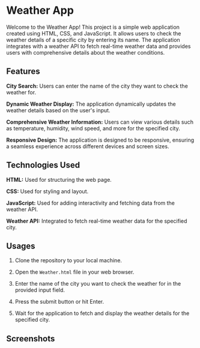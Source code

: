 
# Weather App

Welcome to the Weather App! This project is a simple web application created using HTML, CSS, and JavaScript. It allows users to check the weather details of a specific city by entering its name. The application integrates with a weather API to fetch real-time weather data and provides users with comprehensive details about the weather conditions.

## Features

**City Search:** Users can enter the name of the city they want to check the weather for. 

**Dynamic Weather Display:** The application dynamically updates the weather details based on the user's input.

**Comprehensive Weather Information:**
 Users can view various details such as temperature, humidity, wind speed, and more for the specified city.

**Responsive Design:** The application is designed to be responsive, ensuring a seamless experience across different devices and screen sizes.

## Technologies  Used

**HTML:** Used for structuring the web page.

**CSS:** Used for styling and layout.

**JavaScript:** Used for adding interactivity and fetching data from the weather API.

**Weather API:** Integrated to fetch real-time weather data for the specified city.

## Usages

1. Clone the repository to your local machine.

2. Open the `Weather.html` file in your web browser.

3. Enter the name of the city you want to check the weather for in the provided input field.

4. Press the submit button or hit Enter.

5. Wait for the application to fetch and display the weather details for the specified city.


## Screenshots


